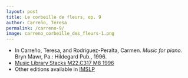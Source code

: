 ```yaml
---
layout: post
title: Le corbeille de fleurs, op. 9
author: Carreño, Teresa
permalink: /carreno-9/
image: carreno_corbeille_des_fleurs-1.png 
---
```


- In Carreño, Teresa, and Rodriguez-Peralta, Carmen. *Music for piano.* Bryn Mawr, Pa.: Hildegard Pub., 1996.
- <a href="https://tufts-primo.hosted.exlibrisgroup.com/permalink/f/bnf7qa/01TUN_ALMA21113580720003851" target="_blank">Music Library Stacks M22.C317 M8 1996</a>
- Other editions available in <a href="https://imslp.org/wiki/Corbeille_des_fleurs%2C_Op.9_(Carre%C3%B1o%2C_Teresa)" target="_blank">IMSLP</a>

